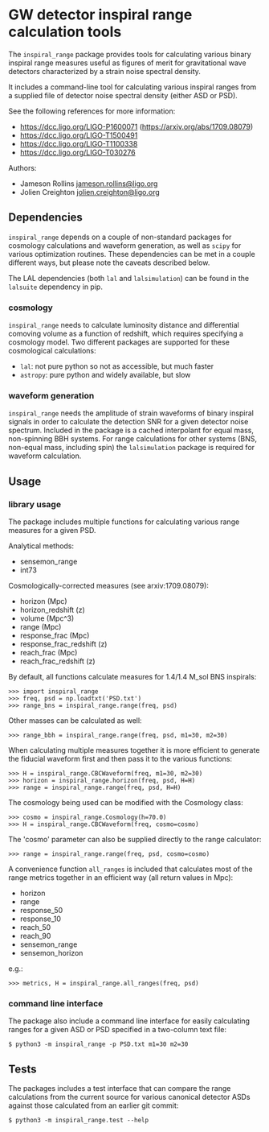 # GW detector inspiral range calculation tools

The `inspiral_range` package provides tools for calculating various
binary inspiral range measures useful as figures of merit for
gravitational wave detectors characterized by a strain noise spectral
density.

It includes a command-line tool for calculating various inspiral
ranges from a supplied file of detector noise spectral density (either
ASD or PSD).

See the following references for more information:

* https://dcc.ligo.org/LIGO-P1600071 (https://arxiv.org/abs/1709.08079)
* https://dcc.ligo.org/LIGO-T1500491
* https://dcc.ligo.org/LIGO-T1100338
* https://dcc.ligo.org/LIGO-T030276

Authors:

* Jameson Rollins <jameson.rollins@ligo.org>
* Jolien Creighton <jolien.creighton@ligo.org>


## Dependencies

`inspiral_range` depends on a couple of non-standard packages for
cosmology calculations and waveform generation, as well as `scipy` for
various optimization routines.  These dependencies can be met in a
couple different ways, but please note the caveats described below.

The LAL dependencies (both `lal` and `lalsimulation`) can be found in
the `lalsuite` dependency in pip.


### cosmology

`inspiral_range` needs to calculate luminosity distance and
differential comoving volume as a function of redshift, which requires
specifying a cosmology model.  Two different packages are supported
for these cosmological calculations:

* `lal`: not pure python so not as accessible, but much faster
* `astropy`: pure python and widely available, but slow


### waveform generation

`inspiral_range` needs the amplitude of strain waveforms of binary
inspiral signals in order to calculate the detection SNR for a given
detector noise spectrum.  Included in the package is a cached
interpolant for equal mass, non-spinning BBH systems.  For range
calculations for other systems (BNS, non-equal mass, including spin)
the `lalsimulation` package is required for waveform calculation.


## Usage

### library usage

The package includes multiple functions for calculating various range
measures for a given PSD.

Analytical methods:

* sensemon_range
* int73

Cosmologically-corrected measures (see arxiv:1709.08079):

* horizon (Mpc)
* horizon_redshift (z)
* volume (Mpc^3)
* range (Mpc)
* response_frac (Mpc)
* response_frac_redshift (z)
* reach_frac (Mpc)
* reach_frac_redshift (z)

By default, all functions calculate measures for 1.4/1.4 M_sol BNS
inspirals:

    >>> import inspiral_range
    >>> freq, psd = np.loadtxt('PSD.txt')
    >>> range_bns = inspiral_range.range(freq, psd)

Other masses can be calculated as well:

    >>> range_bbh = inspiral_range.range(freq, psd, m1=30, m2=30)

When calculating multiple measures together it is more efficient to
generate the fiducial waveform first and then pass it to the various
functions:

    >>> H = inspiral_range.CBCWaveform(freq, m1=30, m2=30)
    >>> horizon = inspiral_range.horizon(freq, psd, H=H)
    >>> range = inspiral_range.range(freq, psd, H=H)

The cosmology being used can be modified with the Cosmology class:

    >>> cosmo = inspiral_range.Cosmology(h=70.0)
    >>> H = inspiral_range.CBCWaveform(freq, cosmo=cosmo)

The 'cosmo' parameter can also be supplied directly to the range
calculator:

    >>> range = inspiral_range.range(freq, psd, cosmo=cosmo)

A convenience function `all_ranges` is included that calculates most
of the range metrics together in an efficient way (all return values
in Mpc):

* horizon
* range
* response_50
* response_10
* reach_50
* reach_90
* sensemon_range
* sensemon_horizon

e.g.:

    >>> metrics, H = inspiral_range.all_ranges(freq, psd)


### command line interface

The package also include a command line interface for easily
calculating ranges for a given ASD or PSD specified in a two-column
text file:

    $ python3 -m inspiral_range -p PSD.txt m1=30 m2=30


## Tests

The packages includes a test interface that can compare the range
calculations from the current source for various canonical detector
ASDs against those calculated from an earlier git commit:

    $ python3 -m inspiral_range.test --help
